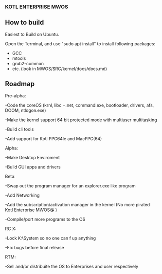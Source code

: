 ### KOTL ENTERPRISE MWOS
## How to build

Easiest to Build on Ubuntu.

Open the Terminal, and use "sudo apt install" to install following packages:

- GCC
- mtools
- grub2-common
- etc. (look in MWOS/SRC/kernel/docs/docs.md)

## Roadmap
Pre-alpha: 

  -Code the coreOS (krnl, libc +.net, command.exe, bootloader, drivers, afs, DOOM, ntlogon.exe)

  -Make the kernel support 64 bit protected mode with multiuser multitasking

  -Build cli tools

  -Add support for Kotl PPC64le and MacPPC(64)

Alpha:

  -Make Desktop Enviroment
  
  -Build GUI apps and drivers
  
Beta:

  -Swap out the program manager for an explorer.exe like program
  
  -Add Networking

  -Add the subscription/activation manager in the kernel (No more pirated Kotl Enterprise MWOS😘 )

  -Compile/port more programs to the OS

RC X:

  -Lock K:\System so no one can f up anything
  
  -Fix bugs before final release

RTM:

  -Sell and/or distribuite the OS to Enterprises and user respectively
